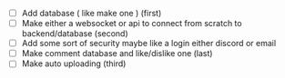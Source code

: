 - [ ] Add database ( like make one ) (first)
- [ ] Make either a websocket or api to connect from scratch to backend/database (second)
- [ ] Add some sort of security maybe like a login either discord or email
- [ ] Make comment database and like/dislike one (last)
- [ ] Make auto uploading  (third)
